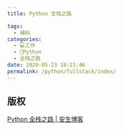 ```yaml
---
title: Python 全栈之路

tags: 
  - 编码
categories: 
  - 💻工作
  - 🐍Python
  - 全栈之路
date: 2020-05-23 18:21:46
permalink: /python/fullstack/index/
---
```


## 版权

[Python 全栈之路 | 安生博客](https://ansheng.me/python-full-stack-way/)
